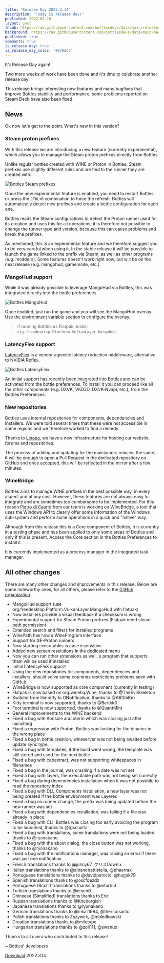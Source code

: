 ```yaml
---
title: "Release Day 2022.3.14"
description: "Today is release day!"
published: 2022-02-28
layout: post
thumb: https://raw.githubusercontent.com/bottlesdevs/data/main/releases/2022.3.14/release-day.png
background: https://raw.githubusercontent.com/bottlesdevs/data/main/backgrounds/2022.3.14.png
published: true
comments: true
is_release_day: true
is_release_day_color: '#6762cb'
---
```


It’s Release Day again!

Two more weeks of work have been done and it's time to celebrate another release day!

This release brings interesting new features and many bugfixes that improve Bottles 
stability and performance, some problems reported on Steam Deck have also been fixed.

## News
Ok now let's get to the point. What's new in this version?

### Steam proton prefixes
With this release we are introducing a new feature (currently experimental), 
which allows you to manage the Steam proton prefixes directly from Bottles.

Unlike regular bottles created with WINE or Proton in Bottles, Steam prefixes 
use slightly different rules and are tied to the runner they are created with.

![Bottles Steam prefixes](/uploads/bottles-steam.png)

Once the new experimental feature is enabled, you need to restart Bottles or 
press the `CTRL+R` combination to force the refresh. Bottles will automatically 
detect new prefixes and create a bottle configuration for each one. 

Bottles reads the Steam configurations to detect the Proton runner used for 
its creation and uses this for all operations; it is therefore not possible to 
change the runner type and version, because this can cause problems and break 
the prefixes.

As mentioned, this is an experimental feature and we therefore suggest you 
to be very careful when using it. In the stable release it will be possible 
to launch the game linked to the prefix via Steam, as well as other programs 
(e.g. modders). Some features doesn't work right now, but will be on the next
release (e.g. mangohud, gamemode, etc.).

### MangoHud support
While it was already possible to leverage MangoHud via Bottles, this was 
integrated directly into the bottle preferences.

![Bottles MangoHud](/uploads/bottles-mangohud.png)

Once enabled, just run the game and you will see the MangoHud overlay. Use
the environment variable section to configure the overlay.

> If running Bottles as Flatpak, install `org.freedesktop.Platform.VulkanLayer.MangoHud`.

### LatencyFlex support
[LatencyFlex](https://github.com/ishitatsuyuki/LatencyFleX) is a vendor 
agnostic latency reduction middleware, alternative to NVIDIA Reflex.

![Bottles LatencyFlex](/uploads/bottles-latencyflex.png)

An initial support has recently been integrated into Bottles and can be 
activated from the bottle preferences. To install it you can proceed like all 
the other components (e.g. DXVK, VKD3D, DXVK-Nvapi, etc.), from the Bottles
Preferences.

### New repositories
Bottles uses internal repositories for components, dependencies and installers. 
We were told several times that these were not accessible in some regions and 
we therefore worked to find a remedy.

Thanks to [Linode](https://www.linode.com/), we have a new infrastructure
for hosting our website, forums and repositories.

The process of adding and updating for the maintainers remains the same, it 
will be enough to open a Pull Request in the dedicated repository on GitHub 
and once accepted, this will be reflected in the mirror after a few minutes.

### WineBridge
Bottles aims to manage WINE prefixes in the best possible way, in every aspect 
and at any cost. However, these features are not always easy to integrate and 
are sometimes too cumbersome to be implemented. For this reason [Pietro di Caprio](https://github.com/pietrodicaprio) 
from our team is working on WineBridge, a tool that uses the Windows API to 
clearly offer some information of the Windows sub-system and perform some 
operations in a quick and "native" way.

Although from this release this is a Core component of Bottles, it is currently 
in a testing phase and has been applied to only some areas of Bottles and only 
if this is present. Access the Core section in the Bottles Preferences to
install it.

It is currently implemented as a process manager in the integrated task manager.

## All other changes
There are many other changes and improvements in this release. Below are some noteworthy ones, for all others, please refer to the [GitHub organization](https://github.com/bottlesdevs).

  * MangoHud support (use org.freedesktop.Platform.VulkanLayer.MangoHud with flatpak)
  * Now installers provide a visual feedback if a checksum is wrong
  * Experimental support for Steam Proton prefixes (Flatpak need steam path permission)
  * Extended search and filters for installed programs
  * WinePath has now a WineProgram interface
  * Support for GE-Proton runners
  * Now starting executables is case insensitive
  * Added new screen resolutions in the dedicated menu
  * Now you can run other extensions as well, a program that supports them will be used if installed
  * Initial LatencyFleX support
  * Using the new repositories for components, dependencies and installers, should solve some countries restrictions problems seen with GitHub
  * WineBridge is now supported as core component (currently in testing)
  * Flatpak is now based on org.winehq.Wine, thanks to @TheEvilSkeleton
  * Switchd from libnotify to GNotification, thanks to @A6GibKm
  * Kitty terminal is now supported, thanks to @Bartkk0
  * Foot terminal is now supported, thanks to @QuantMint
  * General improvements to the WINE backend
  * Fixed a bug with Konsole and xterm which was closing just after launching
  * Fixed a regression with Proton, Bottles was looking for the binaries in the wrong place
  * Fixed a bug in bottle creation, wineserver was not being awaited before update sync type
  * Fixed a bug with templates, if the build went wrong, the template was still stored and used for the next bottle
  * Fixed a bug with cabextract, was not supporting whitespaces in filenames
  * Fixed a bug in the journal, was crashing if a date was not set
  * Fixed a bug with layers, the executable path was not being set correctly
  * Fixed a bug during dependencies installation when it was not possible to read the repository index
  * Fixed a bug with DLL Components installation, a new layer was not being created if the bottle environment was Layered
  * Fixed a bug on runner change, the prefix was being updated before the new runner was set
  * Fixed a bug with dependencies installation, was failing if a file was already in place
  * Fixed a bug with CLI, Bottles was closing too early avoiding the program to be launched, thanks to @tgschultz
  * Fixed a bug with translations, some translations were not being loaded, thanks to @ryonakano
  * Fixed a bug with the about dialog, the close button was not working, thanks to @ryonakano
  * Fixed a bug with the notifications manager, was raising an error if there was just one notification
  * French translations thanks to @julroy67, クリスDownix
  * Italian translations thanks to @albanobattistella, @phaerrax
  * Portuguese translations thanks to @davidpatricio, @hugok79
  * Spanish translations thanks to @oscfdezdz
  * Portuguese (Brazil) translations thanks to @vitorhcl
  * Turkish translations thanks to @ersen0
  * Chineese (Simplified) translations thanks to Eric
  * Russian translations thanks to @Knebergish
  * Japanese translations thanks to @ryonakano
  * German translations thanks to @mkar1984, @thericosanto
  * Polish translations thanks to Zszywek, @mbledkowski
  * Croatian translations thanks to @milotype
  * Hungarian translations thanks to @zoli111, @swanux

Thanks to all users who contributed to this release!

~ Bottles' developers

<a class="button" href="/download" style="">Download</a> 2022.3.14
